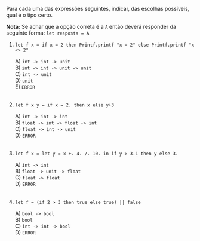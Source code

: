 Para cada uma das expressões seguintes, indicar, das escolhas possíveis, qual é o tipo certo.

**Nota:** Se achar que a opção correta é a `A` então deverá responder da seguinte forma: `let resposta = A`

1. `let f x = if x = 2 then Printf.printf "x = 2" else Printf.printf "x <> 2"`

    A) `int -> int -> unit`<br />
    B) `int -> int -> unit -> unit`<br />
    C) `int -> unit`<br />
    D) `unit`<br />
    E) `ERROR`<br /><br />

2. `let f x y = if x = 2. then x else y+3`

    A) `int -> int -> int`<br />
    B) `float -> int -> float -> int`<br />
    C) `float -> int -> unit`<br />
    D) `ERROR`<br /><br />

3. `let f x = let y = x +. 4. /. 10. in if y > 3.1 then y else 3.`

    A) `int -> int`<br />
    B) `float -> unit -> float`<br />
    C) `float -> float`<br />
    D) `ERROR`<br /><br />

4. `let f = (if 2 > 3 then true else true) || false`

    A) `bool -> bool` <br />
    B) `bool`<br /> 
    C) `int -> int -> bool`<br />
    D) `ERROR`<br /><br />